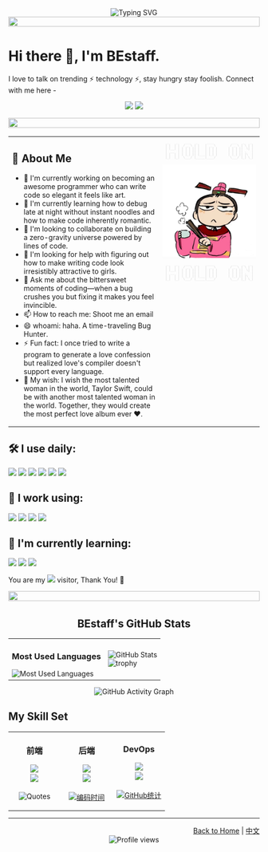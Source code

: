 <div align="center">
  
  <!-- 标题动画 -->
  <img src="https://readme-typing-svg.herokuapp.com?font=Fira+Code&weight=500&size=40&pause=1000&color=CA24F7&center=true&vCenter=true&random=false&width=600&height=100&lines=Hi+there%2C+I'm+BEstaff+%F0%9F%91%8B;Welcome+to+my+Digital+World!;Code+%E2%9D%A4%EF%B8%8F+Art+%E2%9D%A4%EF%B8%8F+Life" alt="Typing SVG" />
  
  <!-- 彩色分隔线 -->
  <img src="https://i.imgur.com/dBaSKWF.gif" height="20" width="100%">
</div>

# Hi there 👋, I'm BEstaff.

I love to talk on trending ⚡ technology ⚡, stay hungry stay foolish. Connect with me here -

<p align="center">
  <a href="mailto:1912975308@qq.com"><img src="https://img.shields.io/badge/-Email-red?style=for-the-badge&logo=gmail&logoColor=white"/></a>
  <a href="https://github.com/Midnight-719"><img src="https://img.shields.io/badge/-GitHub-black?style=for-the-badge&logo=github&logoColor=white"/></a>
</p>

<!-- 添加彩色分隔线 -->
<img src="https://i.imgur.com/dBaSKWF.gif" height="20" width="100%">

<table>
  <tr>
    <td width="60%">
      <h2>🚀 About Me</h2>
      <ul>
        <li>🔭 I'm currently working on becoming an awesome programmer who can write code so elegant it feels like art.</li>
        <li>🌱 I'm currently learning how to debug late at night without instant noodles and how to make code inherently romantic.</li>
        <li>👯 I'm looking to collaborate on building a zero-gravity universe powered by lines of code.</li>
        <li>🤔 I'm looking for help with figuring out how to make writing code look irresistibly attractive to girls.</li>
        <li>💬 Ask me about the bittersweet moments of coding—when a bug crushes you but fixing it makes you feel invincible.</li>
        <li>📫 How to reach me: Shoot me an email</li>
        <li>😄 whoami: haha. A time-traveling Bug Hunter.</li>
        <li>⚡ Fun fact: I once tried to write a program to generate a love confession but realized love's compiler doesn't support every language.</li>
        <li>🌟 My wish: I wish the most talented woman in the world, Taylor Swift, could be with another most talented woman in the world. Together, they would create the most perfect love album ever ❤️.</li>
      </ul>
    </td>
    <td width="40%" style="vertical-align: top;">
      <div style="text-align: center;">
        <pre style="font-size: 6px; line-height: 6px; color: #cccccc;">
 _    _    ___   _     ____          ___   _   _ 
| |  | |  / _ \ | |   |  _ \        / _ \ | \ | |
| |__| | | | | || |   | | | |      | | | ||  \| |
|  __  | | | | || |   | | | |      | | | || . ` |
| |  | | | |_| || |___| |_| |      | |_| || |\  |
|_|  |_|  \___/ |_____|____/        \___/ |_| \_|
        </pre>
        <img src="./profile-image.JPG" alt="BEstaff Profile Image" width="100%" />
        <pre style="font-size: 6px; line-height: 6px; color: #cccccc;">
 _    _    ___   _     ____          ___   _   _ 
| |  | |  / _ \ | |   |  _ \        / _ \ | \ | |
| |__| | | | | || |   | | | |      | | | ||  \| |
|  __  | | | | || |   | | | |      | | | || . ` |
| |  | | | |_| || |___| |_| |      | |_| || |\  |
|_|  |_|  \___/ |_____|____/        \___/ |_| \_|
        </pre>
      </div>
    </td>
  </tr>
</table>

## 🛠️ I use daily:
<div>
  <img src="https://img.shields.io/badge/-Python-3776AB?style=flat-square&logo=python&logoColor=white" />
  <img src="https://img.shields.io/badge/-Next.js-000000?style=flat-square&logo=next.js&logoColor=white" />
  <img src="https://img.shields.io/badge/-Flutter-02569B?style=flat-square&logo=flutter&logoColor=white" />
  <img src="https://img.shields.io/badge/-VS%20Code-007ACC?style=flat-square&logo=visual-studio-code&logoColor=white" />
  <img src="https://img.shields.io/badge/-Git-F05032?style=flat-square&logo=git&logoColor=white" />
  <img src="https://img.shields.io/badge/-GitHub-181717?style=flat-square&logo=github&logoColor=white" />
</div>

## 💼 I work using:
<div>
  <img src="https://img.shields.io/badge/-React-61DAFB?style=flat-square&logo=react&logoColor=black" />
  <img src="https://img.shields.io/badge/-Docker-2496ED?style=flat-square&logo=docker&logoColor=white" />
  <img src="https://img.shields.io/badge/-TypeScript-3178C6?style=flat-square&logo=typescript&logoColor=white" />
  <img src="https://img.shields.io/badge/-Node.js-339933?style=flat-square&logo=node.js&logoColor=white" />
</div>

## 🌱 I'm currently learning:
<div>
  <img src="https://img.shields.io/badge/-Kubernetes-326CE5?style=flat-square&logo=kubernetes&logoColor=white" />
  <img src="https://img.shields.io/badge/-AWS-232F3E?style=flat-square&logo=amazon-aws&logoColor=white" />
  <img src="https://img.shields.io/badge/-GraphQL-E10098?style=flat-square&logo=graphql&logoColor=white" />
</div>

You are my <img src="https://profile-counter.glitch.me/BEstaff/count.svg" /> visitor, Thank You! 👋

<!-- 添加分隔线 -->
<img src="https://i.imgur.com/dBaSKWF.gif" height="20" width="100%">

<div align="center">
  <h2>BEstaff's GitHub Stats</h2>
  <table>
    <tr>
      <td>
        <h3>Most Used Languages</h3>
        <img src="https://github-readme-stats.vercel.app/api/top-langs/?username=BEstaff&hide_title=true&hide_border=true&layout=compact&langs_count=6&text_color=000&icon_color=fff&bg_color=0,52fa5a,4dfcff,c64dff&theme=graywhite" alt="Most Used Languages" />
      </td>
      <td>
        <img src="https://github-readme-stats.vercel.app/api?username=BEstaff&show_icons=true&theme=radical" alt="GitHub Stats" />
        <br>
        <img src="https://github-profile-trophy.vercel.app/?username=BEstaff&theme=radical&row=1&column=6" alt="trophy" />
      </td>
    </tr>
  </table>
  
  <img src="https://github-readme-activity-graph.vercel.app/graph?username=BEstaff&bg_color=000000&color=9e4c98&line=9e4c98&point=DA61D5&area=true&hide_border=true" alt="GitHub Activity Graph" />
</div>

## My Skill Set
<table>
  <tr>
    <td valign="top" width="33%">
      <h3 align="center">前端</h3>
      <div align="center">
        <img src="https://skillicons.dev/icons?i=html,css,js,ts,react,nextjs,flutter" />
        <br>
        <img src="https://skillicons.dev/icons?i=figma,tailwind,sass,materialui" />
        <br>
        <br>
        <img src="https://quotes-github-readme.vercel.app/api?type=horizontal&theme=radical" alt="Quotes" />
        <br>
        <br>
      </div>
    </td>
    <td valign="top" width="33%">
      <h3 align="center">后端</h3>
      <div align="center">
        <img src="https://skillicons.dev/icons?i=python,nodejs,express,mongodb,mysql,redis" />
        <br>
        <img src="https://skillicons.dev/icons?i=django,fastapi,graphql,prisma" />
        <br>
        <br>
        <a href="https://github.com/BEstaff">
          <img src="https://github-profile-summary-cards.vercel.app/api/cards/productive-time?username=BEstaff&theme=radical" alt="编码时间">
        </a>
        <br>
      </div>
    </td>
    <td valign="top" width="33%">
      <h3 align="center">DevOps</h3>
      <div align="center">
        <img src="https://skillicons.dev/icons?i=git,github,docker,kubernetes,aws" />
        <br>
        <img src="https://skillicons.dev/icons?i=azure,gcp,jenkins,nginx,prometheus" />
        <br>
        <br>
        <a href="https://github.com/BEstaff">
          <img src="https://github-profile-summary-cards.vercel.app/api/cards/profile-details?username=BEstaff&theme=radical" alt="GitHub统计">
        </a>
      </div>
    </td>
  </tr>
</table>

<!-- <div align="center">
  <a href="https://www.buymeacoffee.com/bestaff" target="_blank"><img src="https://cdn.buymeacoffee.com/buttons/v2/default-yellow.png" alt="Buy Me A Coffee" style="height: 60px !important;width: 217px !important;" ></a>
</div> -->

---

<div align="right">
  <a href="README.md">Back to Home</a> | <a href="README.zh.md">中文</a>
</div>

<div align="center">
  <img src="https://komarev.com/ghpvc/?username=BEstaff&color=blueviolet&style=flat-square" alt="Profile views" />
</div>


